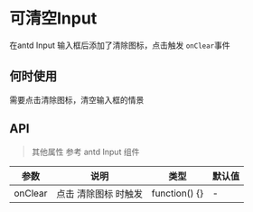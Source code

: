 # 可清空Input
在antd Input 输入框后添加了清除图标，点击触发 `onClear`事件

## 何时使用

需要点击清除图标，清空输入框的情景

## API
> 其他属性 参考 antd Input 组件


参数|说明|类型|默认值
---|---|---|---
onClear | 点击 清除图标 时触发 | function() {}| -
